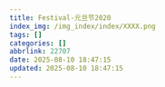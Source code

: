 ```yaml
---
title: Festival-元旦节2020
index_img: /img_index/index/XXXX.png
tags: []
categories: []
abbrlink: 22707
date: 2025-08-10 18:47:15
updated: 2025-08-10 18:47:15
---
```


